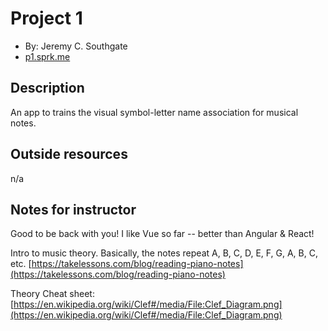 # Project 1

+ By: Jeremy C. Southgate
+ [p1.sprk.me](http://p1.sprk.me)


## Description

An app to trains the visual symbol-letter name association for musical notes.


## Outside resources

n/a


## Notes for instructor

Good to be back with you! I like Vue so far -- better than Angular & React!

Intro to music theory. Basically, the notes repeat A, B, C, D, E, F, G, A, B, C, etc.
[https://takelessons.com/blog/reading-piano-notes](https://takelessons.com/blog/reading-piano-notes)

Theory Cheat sheet:
[https://en.wikipedia.org/wiki/Clef#/media/File:Clef_Diagram.png](https://en.wikipedia.org/wiki/Clef#/media/File:Clef_Diagram.png)
